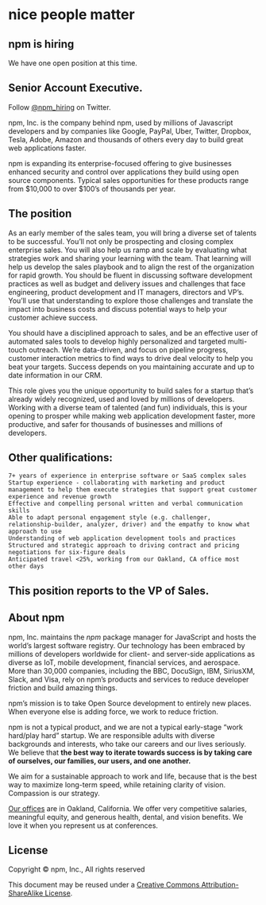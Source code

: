 <hgroup>
  <h1>nice people matter</h1>
  <h2>npm is hiring</h2>
</hgroup>

We have one open position at this time.

## Senior Account Executive.

Follow [@npm_hiring](https://twitter.com/npm_hiring) on Twitter.

npm, Inc. is the company behind npm, used by millions of Javascript developers and by companies like Google, PayPal, Uber, Twitter, Dropbox, Tesla, Adobe, Amazon and thousands of others every day to build great web applications faster.

npm is expanding its enterprise-focused offering to give businesses enhanced security and control over applications they build using open source components. Typical sales opportunities for these products range from $10,000 to over $100’s of thousands per year.

## The position
As an early member of the sales team, you will bring a diverse set of talents to be successful. You’ll not only be prospecting and closing complex enterprise sales. You will also help us ramp and scale by evaluating what strategies work and sharing your learning with the team. That learning will help us develop the sales playbook and to align the rest of the organization for rapid growth. You should be fluent in discussing software development practices as well as budget and delivery issues and challenges that face engineering, product development and IT managers, directors and VP’s. You’ll use that understanding to explore those challenges and translate the impact into business costs and discuss potential ways to help your customer achieve success. 

You should have a disciplined approach to sales, and be an effective user of automated sales tools to develop highly personalized and targeted multi-touch outreach. We’re data-driven, and focus on pipeline progress, customer interaction metrics to find ways to drive deal velocity to help you beat your targets. Success depends on you maintaining accurate and up to date information in our CRM.

This role gives you the unique opportunity to build sales for a startup that’s already widely recognized, used and loved by millions of developers. Working with a diverse team of talented (and fun) individuals, this is your opening to prosper while making web application development faster, more productive, and safer for thousands of businesses and millions of developers.

## Other qualifications:
	7+ years of experience in enterprise software or SaaS complex sales
	Startup experience - collaborating with marketing and product management to help them execute strategies that support great customer experience and revenue growth
	Effective and compelling personal written and verbal communication skills
	Able to adapt personal engagement style (e.g. challenger, relationship-builder, analyzer, driver) and the empathy to know what approach to use
	Understanding of web application development tools and practices
	Structured and strategic approach to driving contract and pricing negotiations for six-figure deals
	Anticipated travel <25%, working from our Oakland, CA office most other days

## This position reports to the VP of Sales.

## About npm

npm, Inc. maintains the _npm_ package manager for JavaScript and hosts the world’s largest software registry. Our technology has been embraced by millions of developers worldwide for client- and server-side applications as diverse as IoT, mobile development, financial services, and aerospace. More than 30,000 companies, including the BBC, DocuSign, IBM, SiriusXM, Slack, and Visa, rely on npm’s products and services to reduce developer friction and build amazing things.

npm’s mission is to take Open Source development to entirely new places. When everyone else is adding force, we work to reduce friction.

npm is not a typical product, and we are not a typical early-stage “work hard/play hard” startup. We are responsible adults with diverse backgrounds and interests, who take our careers and our lives seriously. We believe that __the best way to iterate towards success is by taking care of ourselves, our families, our users, and one another.__

We aim for a sustainable approach to work and life, because that is the best way to maximize long-term speed, while retaining clarity of vision. Compassion is our strategy.

[Our offices][offices] are in Oakland, California. We offer very competitive salaries, meaningful equity, and generous health, dental, and vision benefits. We love it when you represent us at conferences.

## License

Copyright &copy; npm, Inc., All rights reserved

This document may be reused under a [Creative Commons Attribution-ShareAlike License](http://creativecommons.org/licenses/by-sa/4.0/).


[offices]: https://www.google.com/maps/place/1999+Harrison+St,+Oakland,+CA+94612/@37.8077715,-122.2673374,17z/data=!3m1!4b1!4m2!3m1!1s0x808f874d2c997df9:0x8afe4a3bcea14bc3
